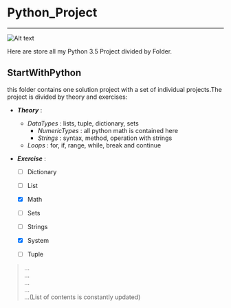 # Python_Project
___
![Alt text](http://jksofttechsolutions.com/blog/wp-content/uploads/2016/02/python-2.png "Python Logo")

Here are store all my Python 3.5 Project divided by Folder.
## StartWithPython ##
  this folder contains one solution project with a set of individual projects.The project is divided by theory and exercises:
  
  + _**Theory**_ :
    + _DataTypes_ : lists, tuple, dictionary, sets 
      + _NumericTypes_ : all python math is contained here 
      + _Strings_ : syntax, method, operation with strings
    + _Loops_ : for, if, range, while, break and continue 
    
  + _**Exercise**_ : 
    + [ ] Dictionary
    + [ ] List
    + [X] Math
    + [ ] Sets
    + [ ] Strings
    + [X] System
    + [ ] Tuple


    
> ...  
> ...  
> ...  
> ...  
> ...(List of contents is constantly updated)


